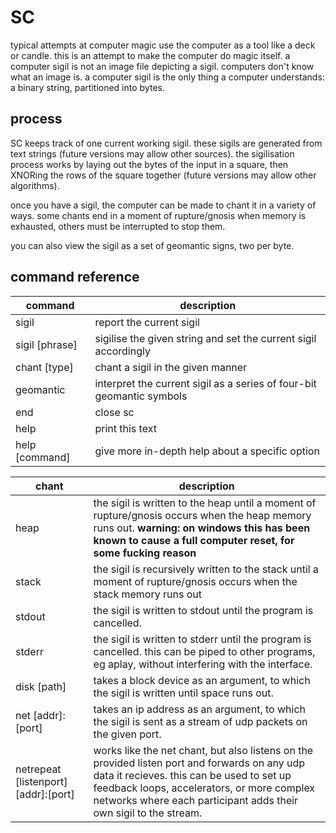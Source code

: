 # SC

typical attempts at computer magic use the computer as a tool like a deck or candle.
this is an attempt to make the computer do magic itself.
a computer sigil is not an image file depicting a sigil. computers don't know what an image is.
a computer sigil is the only thing a computer understands: a binary string, partitioned into bytes.

## process

SC keeps track of one current working sigil. these sigils are generated from text strings (future versions may allow other sources).
the sigilisation process works by laying out the bytes of the input in a square, then XNORing the rows of the square together (future versions may allow other algorithms).

once you have a sigil, the computer can be made to chant it in a variety of ways. some chants end in a moment of rupture/gnosis when
memory is exhausted, others must be interrupted to stop them.

you can also view the sigil as a set of geomantic signs, two per byte.

## command reference

| command | description |
| --- | --- |
| sigil | report the current sigil |
| sigil [phrase] | sigilise the given string and set the current sigil accordingly |
| chant [type] | chant a sigil in the given manner |
| geomantic | interpret the current sigil as a series of four-bit geomantic symbols |
| end | close sc |
| help | print this text |
| help [command] | give more in-depth help about a specific option |

| chant | description |
| --- | --- |
| heap | the sigil is written to the heap until a moment of rupture/gnosis occurs when the heap memory runs out. **warning: on windows this has been known to cause a full computer reset, for some fucking reason** |
| stack | the sigil is recursively written to the stack until a moment of rupture/gnosis occurs when the stack memory runs out |
| stdout | the sigil is written to stdout until the program is cancelled. |
| stderr | the sigil is written to stderr until the program is cancelled. this can be piped to other programs, eg aplay, without interfering with the interface. |
| disk [path] | takes a block device as an argument, to which the sigil is written until space runs out. |
| net [addr]:[port] | takes an ip address as an argument, to which the sigil is sent as a stream of udp packets on the given port. |
| netrepeat [listenport] [addr]:[port] | works like the net chant, but also listens on the provided listen port and forwards on any udp data it recieves. this can be used to set up feedback loops, accelerators, or more complex networks where each participant adds their own sigil to the stream. |
